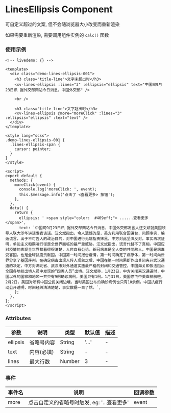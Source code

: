 # LinesEllipsis Component

可自定义超过的文案, 但不会随浏览器大小改变而重新渲染

如果需要重新渲染, 需要调用组件实例的 `calc()` 函数

### 使用示例

```vue
<!-- livedemo: {} -->

<template>
  <div class="demo-lines-ellipsis-001">
    <h3 class="title-line">文字未超出时</h3>
    <xv-lines-ellipsis :lines="3" :ellipsis="ellipsis" text="中国网9月23日讯 据外交部网站今日消息，中国外交部" />

    <br />

    <h3 class="title-line">文字超出时</h3>
    <xv-lines-ellipsis @more="moreClick" :lines="3" :ellipsis="ellipsis" :text="text" />
  </div>
</template>

<style lang="scss">
.demo-lines-ellipsis-001 {
  .lines-ellipsis-span {
    cursor: pointer;
  }
}
</style>

<script>
export default {
  methods: {
    moreClick(event) {
      console.log('moreClick: ', event);
      this.$message.info('点击了 <查看更多> 按钮');
    },
  },
  data() {
    return {
      ellipsis: ' <span style="color:  #409eff;"> ......查看更多</span>',
      text: `中国网9月23日讯 据外交部网站今日消息，中国外交部发言人汪文斌就美国领导人联大涉华讲话发表谈话。汪文斌指出，令人遗憾的是，美方利用联合国讲台，罔顾事实，编造谎言，出于不可告人的政治目的，对中国进行无端指责抹黑，中方对此坚决反对。事实再次证明，单边主义和霸凌行径是全世界面临的最严重威胁。汪文斌指出，谎言代替不了真相。中国应对疫情的表现全世界都看得很清楚，人民自有公论。新冠病毒是全人类的共同敌人，中国是病毒受害国，也是全球抗疫贡献国。中国第一时间报告疫情，第一时间确定了病原体，第一时间向世界分享了基因序列。在确定病毒出现人传人现象之后，中国在第一时间果断作出关闭离开武汉通道的决定，中方对湖北省、武汉市对外通道实施最严格的封闭和交通管控，中国海关即依法阻止全国各地拟出境人员中发现的“四类人员”出境。汪文斌称，1月23日，中方关闭离汉通道时，中国以外的国家和地区一共只有9例确诊病例，美国只有1例。1月31日，美国停飞中美直航航班，2月2日，美国对所有中国公民关闭边境，当时美国公布的确诊病例也只有10余例。中国抗疫行动公开透明，时间经纬清清楚楚，事实数据一目了然。`,
    };
  },
};
</script>
```

### Attributes

| 参数     | 说明       | 类型   | 默认值 | 描述 |
| -------- | ---------- | ------ | ------ | ---- |
| ellipsis | 省略号内容 | String | '...'  | -    |
| text     | 内容(必填) | String | -      | -    |
| lines    | 最大行数   | Number | 3      | -    |

### 事件

| 事件名 | 说明                                        | 回调参数 |
| ------ | ------------------------------------------- | -------- |
| more   | 点击自定义的省略号时触发, eg: '...查看更多' | event    |
